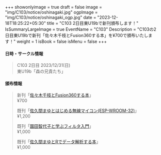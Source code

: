 +++
showonlyimage = true
draft = false
image = "img/C103/notice/oshinagaki.jpg"
ogpImage = "img/C103/notice/oshinagaki_ogp.jpg"
date = "2023-12-18T18:25:22+05:30"
title = "C103 2日目東U19bで新刊頒布します！"
IsSummaryLargeImage = true
EventName = "C103"
Description = "C103の2日目東U19bで新刊「佐々木千枝とFusion360する本」を¥700で頒布いたします！"
weight = 1
isBook = false
isMenu = false
+++

#### 日時・サークル情報
> C103 2日目 2023/12/31(日) \
> 東U19b「森の兄貴たち」

#### 頒布情報
> 新刊「[佐々木千枝とFusion360する本](../../c103/main/)」 \
> ¥700
> 
> 既刊「[佐久間まゆとはじめる無線マイコン(ESP-WROOM-32)](../../c102/main/)」 \
> ¥1,200
> 
> 既刊「[園田智代子と学ぶフィルタ入門](../../c101/main/)」 \
> ¥1,000
> 
> 既刊「[佐久間まゆとRでデータ解析する本](../../c100/main/)」 \
> ¥1,000
